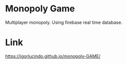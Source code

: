 # Monopoly Game
Multiplayer monopoly. Using firebase real time database.

# Link
https://igorlucindo.github.io/monopoly-GAME/